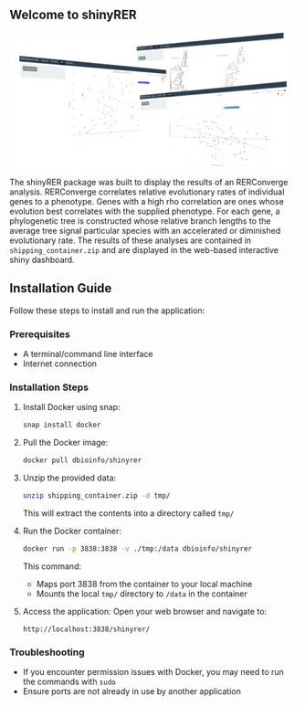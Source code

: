 ## Welcome to shinyRER
![](figs/promopic.png)
The shinyRER package was built to display the results of an RERConverge analysis. RERConverge correlates relative evolutionary rates of individual genes to a phenotype. Genes with a high rho correlation are ones whose evolution best correlates with the supplied phenotype. For each gene, a phylogenetic tree is constructed whose relative branch lengths to the average tree signal particular species with an accelerated or diminished evolutionary rate. The results of these analyses are contained in `shipping_container.zip` and are displayed in the web-based interactive shiny dashboard.  

## Installation Guide

Follow these steps to install and run the application:

### Prerequisites
- A terminal/command line interface
- Internet connection

### Installation Steps

1. Install Docker using snap:
   ```bash
   snap install docker
   ```

2. Pull the Docker image:
   ```bash
   docker pull dbioinfo/shinyrer
   ```

3. Unzip the provided data:
   ```bash
   unzip shipping_container.zip -d tmp/
   ```
   This will extract the contents into a directory called `tmp/`

4. Run the Docker container:
   ```bash
   docker run -p 3838:3838 -v ./tmp:/data dbioinfo/shinyrer
   ```
   This command:
   - Maps port 3838 from the container to your local machine
   - Mounts the local `tmp/` directory to `/data` in the container

5. Access the application:
   Open your web browser and navigate to:
   ```
   http://localhost:3838/shinyrer/
   ```

### Troubleshooting

- If you encounter permission issues with Docker, you may need to run the commands with `sudo`
- Ensure ports are not already in use by another application
